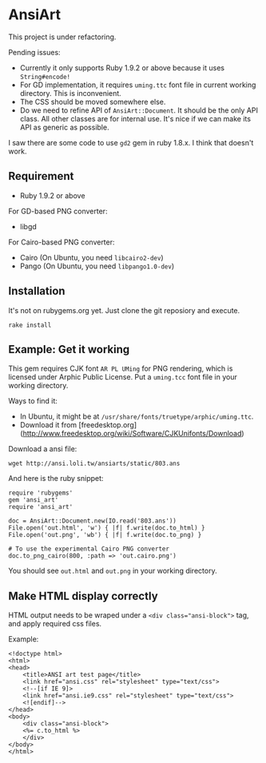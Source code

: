 # AnsiArt

This project is under refactoring.

Pending issues:

* Currently it only supports Ruby 1.9.2 or above because it uses `String#encode!`
* For GD implementation, it requires `uming.ttc` font file in current working directory. This is inconvenient.
* The CSS should be moved somewhere else.
* Do we need to refine API of `AnsiArt::Document`.
  It should be the only API class. All other classes are for internal use.
  It's nice if we can make its API as generic as possible.

I saw there are some code to use `gd2` gem in ruby 1.8.x. I think that doesn't work.

## Requirement

* Ruby 1.9.2 or above

For GD-based PNG converter:
* libgd

For Cairo-based PNG converter:
* Cairo (On Ubuntu, you need `libcairo2-dev`)
* Pango (On Ubuntu, you need `libpango1.0-dev`)

## Installation

It's not on rubygems.org yet. Just clone the git reposiory and execute.

    rake install

## Example: Get it working

This gem requires CJK font `AR PL UMing` for PNG rendering, which is licensed under Arphic Public License.
Put a `uming.tcc` font file in your working directory. 

Ways to find it:

* In Ubuntu, it might be at `/usr/share/fonts/truetype/arphic/uming.ttc`.
* Download it from [freedesktop.org] (http://www.freedesktop.org/wiki/Software/CJKUnifonts/Download)

Download a ansi file:

    wget http://ansi.loli.tw/ansiarts/static/803.ans

And here is the ruby snippet:

    require 'rubygems'
    gem 'ansi_art'
    require 'ansi_art'

    doc = AnsiArt::Document.new(IO.read('803.ans'))
    File.open('out.html', 'w') { |f| f.write(doc.to_html) }
    File.open('out.png', 'wb') { |f| f.write(doc.to_png) }

    # To use the experimental Cairo PNG converter
    doc.to_png_cairo(800, :path => 'out.cairo.png')

You should see `out.html` and `out.png` in your working directory.

## Make HTML display correctly
HTML output needs to be wraped under a `<div class="ansi-block">` tag, and apply required css files.

Example:

    <!doctype html>
    <html>
	<head>
	    <title>ANSI art test page</title>
	    <link href="ansi.css" rel="stylesheet" type="text/css">
	    <!--[if IE 9]>
	    <link href="ansi.ie9.css" rel="stylesheet" type="text/css">
	    <![endif]-->
	</head>
	<body>
	    <div class="ansi-block">
		<%= c.to_html %>
	    </div>
	</body>
    </html>

